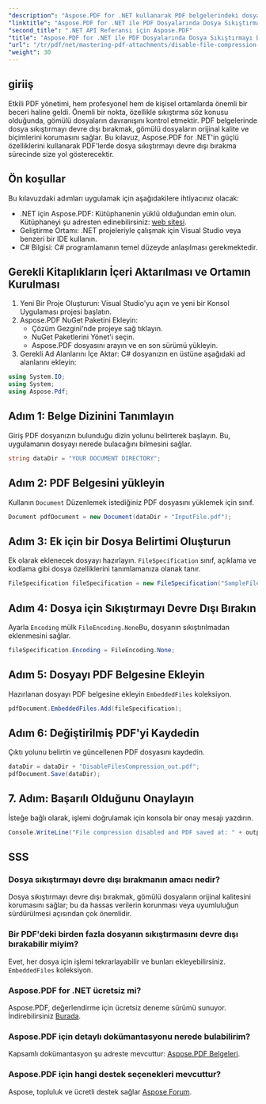 ```yaml
---
"description": "Aspose.PDF for .NET kullanarak PDF belgelerindeki dosya sıkıştırmasını nasıl devre dışı bırakacağınızı öğrenin. Bu ayrıntılı eğitim, gömülü dosyaların güvenliğini sağlamak için adım adım süreci adım adım anlatır."
"linktitle": "Aspose.PDF for .NET ile PDF Dosyalarında Dosya Sıkıştırmayı Devre Dışı Bırakma"
"second_title": ".NET API Referansı için Aspose.PDF"
"title": "Aspose.PDF for .NET ile PDF Dosyalarında Dosya Sıkıştırmayı Devre Dışı Bırakma"
"url": "/tr/pdf/net/mastering-pdf-attachments/disable-file-compression-in-pdf-files/"
"weight": 30
---
```


## giriiş

Etkili PDF yönetimi, hem profesyonel hem de kişisel ortamlarda önemli bir beceri haline geldi. Önemli bir nokta, özellikle sıkıştırma söz konusu olduğunda, gömülü dosyaların davranışını kontrol etmektir. PDF belgelerinde dosya sıkıştırmayı devre dışı bırakmak, gömülü dosyaların orijinal kalite ve biçimlerini korumasını sağlar. Bu kılavuz, Aspose.PDF for .NET'in güçlü özelliklerini kullanarak PDF'lerde dosya sıkıştırmayı devre dışı bırakma sürecinde size yol gösterecektir.

## Ön koşullar

Bu kılavuzdaki adımları uygulamak için aşağıdakilere ihtiyacınız olacak:

- .NET için Aspose.PDF: Kütüphanenin yüklü olduğundan emin olun. Kütüphaneyi şu adresten edinebilirsiniz: [web sitesi](https://releases.aspose.com/pdf/net/).  
- Geliştirme Ortamı: .NET projeleriyle çalışmak için Visual Studio veya benzeri bir IDE kullanın.
- C# Bilgisi: C# programlamanın temel düzeyde anlaşılması gerekmektedir.

## Gerekli Kitaplıkların İçeri Aktarılması ve Ortamın Kurulması

1. Yeni Bir Proje Oluşturun: Visual Studio'yu açın ve yeni bir Konsol Uygulaması projesi başlatın.
2. Aspose.PDF NuGet Paketini Ekleyin:
   - Çözüm Gezgini'nde projeye sağ tıklayın.
   - NuGet Paketlerini Yönet'i seçin.
   - Aspose.PDF dosyasını arayın ve en son sürümü yükleyin.
3. Gerekli Ad Alanlarını İçe Aktar:
   C# dosyanızın en üstüne aşağıdaki ad alanlarını ekleyin:

```csharp
using System.IO;
using System;
using Aspose.Pdf;
```

## Adım 1: Belge Dizinini Tanımlayın

Giriş PDF dosyanızın bulunduğu dizin yolunu belirterek başlayın. Bu, uygulamanın dosyayı nerede bulacağını bilmesini sağlar.

```csharp
string dataDir = "YOUR DOCUMENT DIRECTORY";
```

## Adım 2: PDF Belgesini yükleyin

Kullanın `Document` Düzenlemek istediğiniz PDF dosyasını yüklemek için sınıf.

```csharp
Document pdfDocument = new Document(dataDir + "InputFile.pdf");
```

## Adım 3: Ek için bir Dosya Belirtimi Oluşturun

Ek olarak eklenecek dosyayı hazırlayın. `FileSpecification` sınıf, açıklama ve kodlama gibi dosya özelliklerini tanımlamanıza olanak tanır.

```csharp
FileSpecification fileSpecification = new FileSpecification("SampleFile.txt", "Sample text file");
```

## Adım 4: Dosya için Sıkıştırmayı Devre Dışı Bırakın

Ayarla `Encoding` mülk `FileEncoding.None`Bu, dosyanın sıkıştırılmadan eklenmesini sağlar.

```csharp
fileSpecification.Encoding = FileEncoding.None;
```

## Adım 5: Dosyayı PDF Belgesine Ekleyin

Hazırlanan dosyayı PDF belgesine ekleyin `EmbeddedFiles` koleksiyon.

```csharp
pdfDocument.EmbeddedFiles.Add(fileSpecification);
```

## Adım 6: Değiştirilmiş PDF'yi Kaydedin

Çıktı yolunu belirtin ve güncellenen PDF dosyasını kaydedin.

```csharp
dataDir = dataDir + "DisableFilesCompression_out.pdf";
pdfDocument.Save(dataDir);
```

## 7. Adım: Başarılı Olduğunu Onaylayın

İsteğe bağlı olarak, işlemi doğrulamak için konsola bir onay mesajı yazdırın.

```csharp
Console.WriteLine("File compression disabled and PDF saved at: " + outputFile);
```

## SSS

### Dosya sıkıştırmayı devre dışı bırakmanın amacı nedir?
Dosya sıkıştırmayı devre dışı bırakmak, gömülü dosyaların orijinal kalitesini korumasını sağlar; bu da hassas verilerin korunması veya uyumluluğun sürdürülmesi açısından çok önemlidir.

### Bir PDF'deki birden fazla dosyanın sıkıştırmasını devre dışı bırakabilir miyim?
Evet, her dosya için işlemi tekrarlayabilir ve bunları ekleyebilirsiniz. `EmbeddedFiles` koleksiyon.

### Aspose.PDF for .NET ücretsiz mi?
Aspose.PDF, değerlendirme için ücretsiz deneme sürümü sunuyor. İndirebilirsiniz [Burada](https://releases.aspose.com/).

### Aspose.PDF için detaylı dokümantasyonu nerede bulabilirim?
Kapsamlı dokümantasyon şu adreste mevcuttur: [Aspose.PDF Belgeleri](https://reference.aspose.com/pdf/net/).

### Aspose.PDF için hangi destek seçenekleri mevcuttur?
Aspose, topluluk ve ücretli destek sağlar [Aspose Forum](https://forum.aspose.com/c/pdf/10).